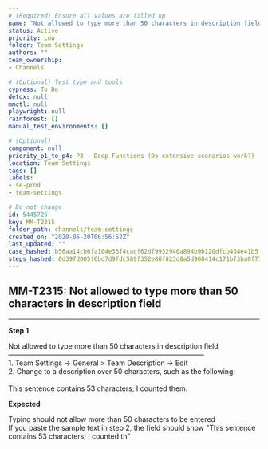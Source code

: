 ```yaml
---
# (Required) Ensure all values are filled up
name: "Not allowed to type more than 50 characters in description field"
status: Active
priority: Low
folder: Team Settings
authors: ""
team_ownership: 
- Channels

# (Optional) Test type and tools
cypress: To Do
detox: null
mmctl: null
playwright: null
rainforest: []
manual_test_environments: []

# (Optional)
component: null
priority_p1_to_p4: P3 - Deep Functions (Do extensive scenarios work?)
location: Team Settings
tags: []
labels: 
- se-prod
- team-settings

# Do not change
id: 5445725
key: MM-T2315
folder_path: channels/team-settings
created_on: "2020-05-20T06:56:52Z"
last_updated: ""
case_hashed: b56aa14cb6fa104e33f4cacf62df9932940a894b9b120dfcb464e41b5fd0c1cff770693ef3ae9cb9407112ec0302a32c
steps_hashed: 0d397d005f6bd7d9fdc589f352e86f823d8a5d960414c171bf3ba0f77e4be5b9e478b37e39e8fdcefcd233a0d6b107f4
---
```


## MM-T2315: Not allowed to type more than 50 characters in description field

---

**Step 1**

Not allowed to type more than 50 characters in description field\
————————————————————————————\
1\. Team Settings -> General > Team Description -> Edit\
2\. Change to a description over 50 characters, such as the following:\
\
This sentence contains 53 characters; I counted them.

**Expected**

Typing should not allow more than 50 characters to be entered\
If you paste the sample text in step 2, the field should show "This sentence contains 53 characters; I counted th"
